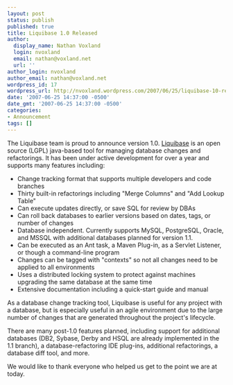 ```yaml
---
layout: post
status: publish
published: true
title: Liquibase 1.0 Released
author:
  display_name: Nathan Voxland
  login: nvoxland
  email: nathan@voxland.net
  url: ''
author_login: nvoxland
author_email: nathan@voxland.net
wordpress_id: 17
wordpress_url: http://nvoxland.wordpress.com/2007/06/25/liquibase-10-released/
date: '2007-06-25 14:37:00 -0500'
date_gmt: '2007-06-25 14:37:00 -0500'
categories:
- Announcement
tags: []
---
```

The Liquibase team is proud to announce version 1.0.  <a href="http://www.liquibase.org/">Liquibase</a> is an open source (LGPL) java-based tool for managing database changes and refactorings. It has been under active development for over a year and supports many features including:


- Change tracking format that supports multiple developers and code branches
- Thirty built-in refactorings including "Merge Columns" and "Add Lookup Table"
- Can execute updates directly, or save SQL for review by DBAs
- Can roll back databases to earlier versions based on dates, tags, or number of changes
- Database independent. Currently supports MySQL, PostgreSQL, Oracle, and MSSQL with additional databases planned for version 1.1.
- Can be executed as an Ant task, a Maven Plug-in, as a Servlet Listener, or though a command-line program
- Changes can be tagged with "contexts" so not all changes need to be applied to all environments
- Uses a distributed locking system to protect against machines upgrading the same database at the same time
- Extensive documentation including a quick-start guide and manual

As a database change tracking tool, Liquibase is useful for any project with a database, but is especially useful in an agile environment due to the large number of changes that are generated throughout the project's lifecycle.

There are many post-1.0 features planned, including support for additional databases (DB2, Sybase, Derby and HSQL are already implemented in the 1.1 branch), a database-refactoring IDE plug-ins, additional refactorings, a database diff tool, and more.

We would like to thank everyone who helped us get to the point we are at today.

